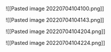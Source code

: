 
![[Pasted image 20220704104100.png]]

![[Pasted image 20220704104143.png]]

![[Pasted image 20220704104204.png]]

![[Pasted image 20220704104224.png]]

